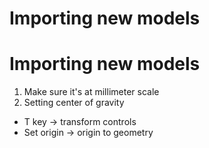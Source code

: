 # Importing new models
# Importing new models

1. Make sure it's at millimeter scale
2. Setting center of gravity

* T key -> transform controls
* Set origin -> origin to geometry
